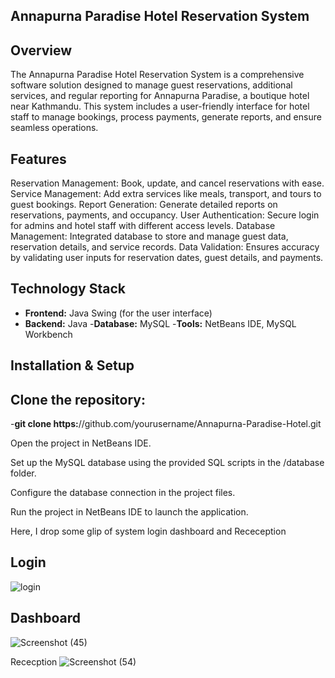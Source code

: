 ## Annapurna Paradise Hotel Reservation System

## Overview


The Annapurna Paradise Hotel Reservation System is a comprehensive software solution designed to manage guest reservations, additional services, and regular reporting for Annapurna Paradise, a boutique hotel near Kathmandu. This system includes a user-friendly interface for hotel staff to manage bookings, process payments, generate reports, and ensure seamless operations.

## Features

Reservation Management: Book, update, and cancel reservations with ease.
Service Management: Add extra services like meals, transport, and tours to guest bookings.
Report Generation: Generate detailed reports on reservations, payments, and occupancy.
User Authentication: Secure login for admins and hotel staff with different access levels.
Database Management: Integrated database to store and manage guest data, reservation details, and service records.
Data Validation: Ensures accuracy by validating user inputs for reservation dates, guest details, and payments.

## Technology Stack


- **Frontend:** Java Swing (for the user interface)
- **Backend:** Java
-**Database:** MySQL
-**Tools:** NetBeans IDE, MySQL Workbench


## Installation & Setup


## Clone the repository:

-**git clone https:**//github.com/yourusername/Annapurna-Paradise-Hotel.git

Open the project in NetBeans IDE.

Set up the MySQL database using the provided SQL scripts in the /database folder.

Configure the database connection in the project files.

Run the project in NetBeans IDE to launch the application.


Here, I drop some glip of system login dashboard and Receception

## Login

![login](https://github.com/user-attachments/assets/d328c5c8-76ac-45d8-abd4-135539fd8312)


## Dashboard
![Screenshot (45)](https://github.com/user-attachments/assets/4aba9e84-1324-4725-927d-1a0e502d2d28)

Rececption
![Screenshot (54)](https://github.com/user-attachments/assets/af2f429b-a782-4bd5-a58f-c102cd938d35)
